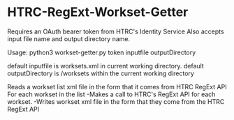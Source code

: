 
HTRC-RegExt-Workset-Getter
==========================

Requires an OAuth bearer token from HTRC's Identity Service
Also accepts input file name and output directory name.

Usage: python3 workset-getter.py token inputfile outputDirectory

default inputfile is worksets.xml in current working directory.
default outputDirectory is /worksets within the current working directory

Reads a workset list xml file in the form that it comes from HTRC RegExt API
For each workset in the list
-Makes a call to HTRC's RegExt API for each workset.
-Writes workset xml file in the form that they come from the HTRC RegExt API
